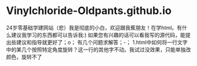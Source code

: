 # Vinylchloride-Oldpants.github.io
24岁零基础学建网站（悲）我是彻底的小白，欢迎跟我蕉朋友！在学html。有什么建议我学习的东西都可以告诉我:)
如果您有兴趣的话可以看我写的源代码，能提出些建议和指导就更好了；o；
有几个问题求解答；-；
1.html中如何将一行文字中的某几个按照特定角度旋转？这一行的其他字不动。我试过<span>没效果，只能单独改颜色，旋转不了

